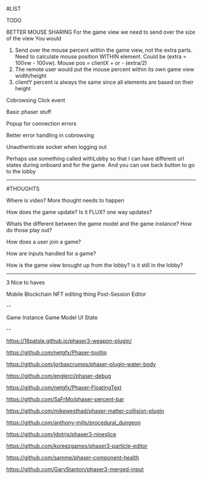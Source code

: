 #LIST

TODO

BETTER MOUSE SHARING
 For the game view we need to send over the size of the view 
You would
1) Send over the mouse percent within the game view, not the extra parts. Need to calculate mouse position WITHIN element. Could be (extra = 100vw - 100vw). Mouse pos = clientX + or - (extra/2)
2) The remote user would put the mouse percent within its own game view width/height
3) clientY percent is always the same since all elements are based on their height

Cobrowsing Click event

Basic phaser stuff

Popup for connection errors

Better error handling in cobrowsing

Unauthenticate socket when logging out

Perhaps use something called withLobby so that I can have different url states during onboard and for the game. And you can use back button to go to the lobby 


---

#THOUGHTS

Where is video? More thought needs to happen


How does the game update? Is it FLUX? one way updates?

Whats the different between the game model and the game instance? How do those play out?

How does a user join a game?

How are inputs handled for a game?

How is the game view brought up from the lobby? is it still in the lobby?

---

3 Nice to haves

Mobile
Blockchain NFT editing thing
Post-Session Editor

--

Game Instance
Game Model
UI State

--

https://16patsle.github.io/phaser3-weapon-plugin/

https://github.com/netgfx/Phaser-tooltip

https://github.com/jorbascrumps/phaser-plugin-water-body

https://github.com/englercj/phaser-debug

https://github.com/netgfx/Phaser-FloatingText

https://github.com/SaFrMo/phaser-percent-bar

https://github.com/mikewesthad/phaser-matter-collision-plugin

https://github.com/anthony-mills/procedural_dungeon

https://github.com/jdotrjs/phaser3-nineslice

https://github.com/koreezgames/phaser3-particle-editor

https://github.com/samme/phaser-component-health

https://github.com/GaryStanton/phaser3-merged-input